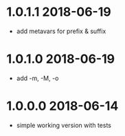 1.0.1.1 2018-06-19
==================
- add metavars for prefix & suffix

1.0.1.0 2018-06-19
==================
- add -m, -M, -o

1.0.0.0 2018-06-14
==================
- simple working version with tests
